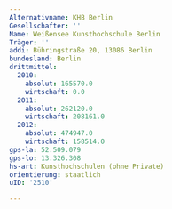 ```yaml
---
Alternativname: KHB Berlin
Gesellschafter: ''
Name: Weißensee Kunsthochschule Berlin
Träger: ''
addi: Bühringstraße 20, 13086 Berlin
bundesland: Berlin
drittmittel:
  2010:
    absolut: 165570.0
    wirtschaft: 0.0
  2011:
    absolut: 262120.0
    wirtschaft: 208161.0
  2012:
    absolut: 474947.0
    wirtschaft: 158514.0
gps-la: 52.509.079
gps-lo: 13.326.308
hs-art: Kunsthochschulen (ohne Private)
orientierung: staatlich
uID: '2510'

---
```


